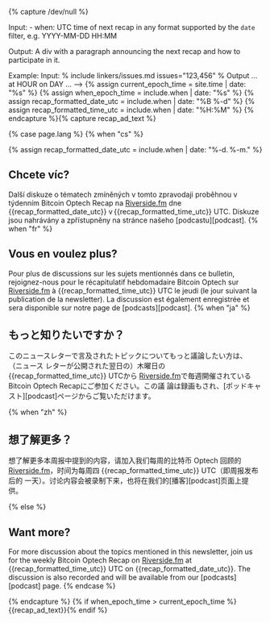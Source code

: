 {% capture /dev/null %}

<!--
recap-ad.md: creates an advertisement for the next recap
-->

  Input:
    - when: UTC time of next recap in any format supported by the `date`
      filter, e.g. YYYY-MM-DD HH:MM

  Output:
    A div with a paragraph announcing the next recap and how to
    participate in it.

  Example:
    Input:
      % include linkers/issues.md issues="123,456" %
    Output
      ... at HOUR on DAY ...
-->
{% assign current_epoch_time = site.time | date: "%s" %}
{% assign when_epoch_time = include.when | date: "%s" %}
{% assign recap_formatted_date_utc = include.when | date: "%B %-d" %}
{% assign recap_formatted_time_utc = include.when | date: "%H:%M" %}
{% endcapture %}{% capture recap_ad_text %}
<div markdown="1" class="callout">

{% case page.lang %}
{% when "cs" %}

{% assign recap_formatted_date_utc = include.when | date: "%-d. %-m." %}

## Chcete víc?

Další diskuze o tématech zmíněných v tomto zpravodaji proběhnou v týdenním
Bitcoin Optech Recap na [Riverside.fm][] dne {{recap_formatted_date_utc}}
v {{recap_formatted_time_utc}} UTC. Diskuze jsou nahrávány a zpřístupněny
na stránce našeho [podcastu][podcast].
{% when "fr" %}

## Vous en voulez plus?

Pour plus de discussions sur les sujets mentionnés dans ce bulletin,
rejoignez-nous pour le récapitulatif hebdomadaire Bitcoin Optech sur
[Riverside.fm][] à {{recap_formatted_time_utc}} UTC le jeudi (le jour suivant la
publication de la newsletter). La discussion est également enregistrée et sera
disponible sur notre page de [podcasts][podcast].
{% when "ja" %}

## もっと知りたいですか？

このニュースレターで言及されたトピックについてもっと議論したい方は、 （ニュース
レターが公開された翌日の）木曜日の{{recap_formatted_time_utc}} UTCから
[Riverside.fm][]で毎週開催されているBitcoin Optech Recapにご参加ください。この議
論は録画もされ、[ポッドキャスト][podcast]ページからご覧いただけます。

{% when "zh" %}

## 想了解更多？

想了解更多本周报中提到的内容，请加入我们每周的比特币 Optech 回顾的
[Riverside.fm][]，时间为每周四 {{recap_formatted_time_utc}} UTC（即周报发布后的
一天）。讨论内容会被录制下来，也将在我们的[播客][podcast]页面上提供。

{% else %}
## Want more?

For more discussion about the topics mentioned in this newsletter, join us for
the weekly Bitcoin Optech Recap on [Riverside.fm][] at
{{recap_formatted_time_utc}} UTC on {{recap_formatted_date_utc}}.  The
discussion is also recorded and will be available from our [podcasts][podcast]
page.
{% endcase %}

</div>
{% endcapture %}
{% if when_epoch_time > current_epoch_time %}{{recap_ad_text}}{% endif %}

[Riverside.fm]: https://riverside.fm/studio/bitcoin-optech